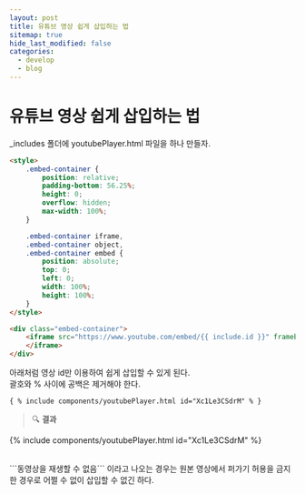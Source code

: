 ```yaml
---
layout: post
title: 유튜브 영상 쉽게 삽입하는 법
sitemap: true
hide_last_modified: false
categories:
  - develop
  - blog
---
```

# 유튜브 영상 쉽게 삽입하는 법

_includes 폴더에 youtubePlayer.html 파일을 하나 만들자.

~~~html
<style>
    .embed-container {
        position: relative;
        padding-bottom: 56.25%;
        height: 0;
        overflow: hidden;
        max-width: 100%;
    }

    .embed-container iframe,
    .embed-container object,
    .embed-container embed {
        position: absolute;
        top: 0;
        left: 0;
        width: 100%;
        height: 100%;
    }
</style>

<div class="embed-container">
    <iframe src="https://www.youtube.com/embed/{{ include.id }}" frameborder="0" allowfullscreen="" onclick="ga('send', 'event', 'post', 'click', 'youtubePlayer');">
    </iframe>
</div>
~~~

아래처럼 영상 id만 이용하여 쉽게 삽입할 수 있게 된다.  
괄호와 % 사이에 공백은 제거해야 한다.
~~~
{ % include components/youtubePlayer.html id="Xc1Le3CSdrM" % }
~~~

> 🔍 **결과**

{% include components/youtubePlayer.html id="Xc1Le3CSdrM" %}

<br>
```동영상을 재생할 수 없음``` 이라고 나오는 경우는 원본 영상에서 퍼가기 허용을 금지한 경우로 어쩔 수 없이 삽입할 수 없긴 하다.
